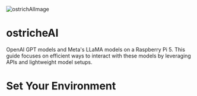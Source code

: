 
![ostrichAIImage](https://github.com/user-attachments/assets/1ba87e97-e8fc-49b2-9107-29e30c5c929e)
# ostricheAI
OpenAI GPT models and Meta's LLaMA models on a Raspberry Pi 5. This guide focuses on efficient ways to interact with these models by leveraging APIs and lightweight model setups.

# Set Your Environment 